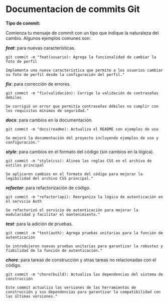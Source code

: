 # Documentacion de commits Git

**Tipo de commit:**

Comienza tu mensaje de commit con un tipo que indique la naturaleza del cambio. Algunos ejemplos comunes son:

***feat***: para nuevas características.

```
git commit -m "feat(usuario): Agrega la funcionalidad de cambiar la foto de perfil

Implementa una nueva característica que permite a los usuarios cambiar su foto de perfil desde la configuración del perfil."
```

***fix***: para corrección de errores.

```
git commit -m "fix(validación): Corrige la validación de contraseñas débiles

Se corrigió un error que permitía contraseñas débiles no cumplir con los requisitos mínimos de seguridad."
```

***docs***: para cambios en la documentación.

```
git commit -m "docs(readme): Actualiza el README con ejemplos de uso

Se mejoró la documentación del proyecto incluyendo ejemplos de uso y configuración."
```

***style***: para cambios en el formato del código (sin cambios en la lógica).

```
git commit -m "style(css): Alinea las reglas CSS en el archivo de estilos principal

Se aplicaron cambios en el formato del código para mejorar la legibilidad del archivo CSS principal."
```

***refactor***: para refactorización de código.

```
git commit -m "refactor(api): Reorganiza la lógica de autenticación en el servicio Auth

Se refactorizó el servicio de autenticación para mejorar la modularidad y facilitar el mantenimiento."
```

***test***: para la adición de pruebas.

```
git commit -m "test(auth): Agrega pruebas unitarias para la función de autenticación

Se introdujeron nuevas pruebas unitarias para garantizar la robustez y fiabilidad de la función de autenticación."
```

***chore***: para tareas de construcción y otras tareas no relacionadas con el código.

```
git commit -m "chore(build): Actualiza las dependencias del sistema de construcción

Este commit actualiza las versiones de las herramientas de construcción y sus dependencias para garantizar la compatibilidad con las últimas versiones."
```